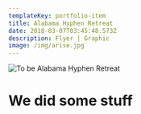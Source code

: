 ```yaml
---
templateKey: portfolio-item
title: Alabama Hyphen Retreat
date: 2018-03-07T03:45:48.573Z
description: Flyer | Graphic
image: /img/arise.jpg
---
```

![To be Alabama Hyphen Retreat](/img/tobe.jpg)

# We did some stuff
